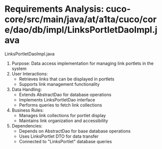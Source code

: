 # Requirements Analysis: cuco-core/src/main/java/at/a1ta/cuco/core/dao/db/impl/LinksPortletDaoImpl.java

LinksPortletDaoImpl.java
1. Purpose: Data access implementation for managing link portlets in the system
2. User Interactions:
   - Retrieves links that can be displayed in portlets
   - Supports link management functionality
3. Data Handling:
   - Extends AbstractDao for database operations
   - Implements LinksPortletDao interface
   - Performs queries to fetch link collections
4. Business Rules:
   - Manages link collections for portlet display
   - Maintains link organization and accessibility
5. Dependencies:
   - Depends on AbstractDao for base database operations
   - Uses LinksPortlet DTO for data transfer
   - Connected to "LinksPortlet" database queries